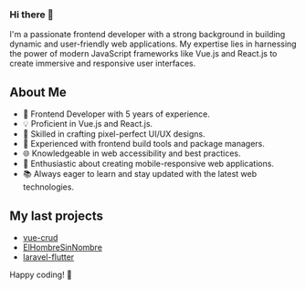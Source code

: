 
### Hi there 👋

I'm a passionate frontend developer with a strong background in building dynamic and user-friendly web applications. My expertise lies in harnessing the power of modern JavaScript frameworks like Vue.js and React.js to create immersive and responsive user interfaces.

## About Me

- 🚀 Frontend Developer with 5 years of experience.
- 💡 Proficient in Vue.js and React.js.
- 🎨 Skilled in crafting pixel-perfect UI/UX designs.
- 🔧 Experienced with frontend build tools and package managers.
- 🌐 Knowledgeable in web accessibility and best practices.
- 📱 Enthusiastic about creating mobile-responsive web applications.
- 📚 Always eager to learn and stay updated with the latest web technologies.

## My last projects

- [vue-crud](https://github.com/ElHombreSinNombre/vue-crud)
- [ElHombreSinNombre](https://github.com/ElHombreSinNombre/ElHombreSinNombre)
- [laravel-flutter](https://github.com/ElHombreSinNombre/laravel-flutter)

Happy coding! 🚀